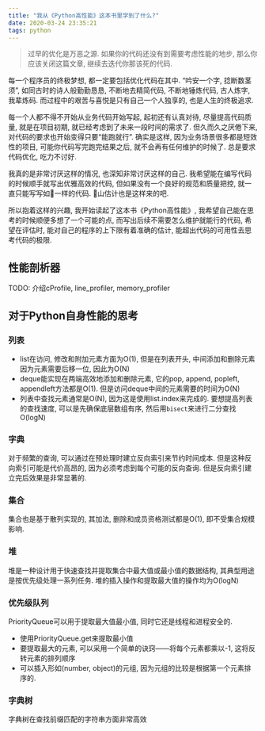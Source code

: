 ```yaml
---
title: "我从《Python高性能》这本书里学到了什么?"
date: 2020-03-24 23:35:21
tags: python
---
```


> 过早的优化是万恶之源. 如果你的代码还没有到需要考虑性能的地步, 那么你应该关闭这篇文章, 继续去迭代你那该死的代码. 

每一个程序员的终极梦想, 都一定要包括优化代码在其中. “吟安一个字, 捻断数茎须”, 如同古时的诗人般勤勤恳恳, 不断地去精简代码, 不断地锤炼代码, 古人炼字, 我辈炼码. 而过程中的艰苦与喜悦是只有自己一个人独享的, 也是人生的终极追求.

每一个人都不得不开始从业务代码开始写起, 起初还有认真对待, 尽量提高代码质量, 就是在项目初期, 就已经考虑到了未来一段时间的需求了. 但久而久之厌倦下来, 对代码的要求也开始变得只要“能跑就行”. 确实是这样, 因为业务场景很多都是短效性的项目, 可能你代码写完跑完结果之后, 就不会再有任何维护的时候了. 总是要求代码优化, 吃力不讨好. 

我真的是非常讨厌这样的情况, 也深知非常讨厌这样的自己. 我希望能在编写代码的时候顺手就写出优雅高效的代码, 但如果没有一个良好的规范和质量把控, 就一直只能写写如💩一样的代码. 💩山估计也是这样来的吧. 

所以抱着这样的兴趣, 我开始读起了这本书《Python高性能》, 我希望自己能在思考的时候顺便多想了一个可能的点, 而写出后续不需要怎么维护就能行的代码, 希望在评估时, 能对自己的程序的上下限有着准确的估计, 能超出代码的可用性去思考代码的极限. 

## 性能剖析器

TODO: 介绍cProfile, line_profiler, memory_profiler

## 对于Python自身性能的思考

### 列表

* list在访问, 修改和附加元素方面为O(1), 但是在列表开头, 中间添加和删除元素因为元素需要后移一位, 因此为O(N)
* deque能实现在两端高效地添加和删除元素, 它的pop, append, popleft, appendleft方法都是O(1). 但是访问deque中间的元素需要的时间为O(N)
* 列表中查找元素通常是O(N), 因为这是使用list.index来完成的. 要想提高列表的查找速度, 可以是先确保底层数组有序, 然后用`bisect`来进行二分查找
O(logN)

### 字典

对于频繁的查询, 可以通过在预处理时建立反向索引来节约时间成本. 但是这种反向索引可能是代价高昂的, 因为必须考虑到每个可能的反向查询. 但是反向索引建立完后效果是非常显著的. 

### 集合

集合也是基于散列实现的, 其加法, 删除和成员资格测试都是O(1), 即不受集合规模影响. 

### 堆

堆是一种设计用于快速查找并提取集合中最大值或最小值的数据结构, 其典型用途是按优先级处理一系列任务. 堆的插入操作和提取最大值的操作均为O(logN)

### 优先级队列

PriorityQueue可以用于提取最大值最小值, 同时它还是线程和进程安全的. 

* 使用PriorityQueue.get来提取最小值
* 要提取最大的元素, 可以采用一个简单的诀窍——将每个元素都乘以-1, 这将反转元素的排列顺序
* 可以插入形如(number, object)的元组, 因为元组的比较是根据第一个元素排序的. 

### 字典树

字典树在查找前缀匹配的字符串方面非常高效
